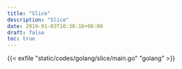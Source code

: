 ```yaml
---
title: "Slice"
description: "Slice"
date: 2019-01-03T10:38:18+08:00
draft: false
toc: true
---
```


{{< exfile "static/codes/golang/slice/main.go" "golang" >}}
